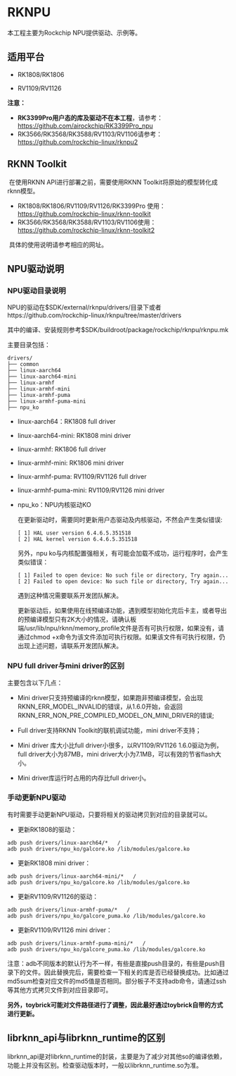 # RKNPU

本工程主要为Rockchip NPU提供驱动、示例等。



## 适用平台

- RK1808/RK1806

- RV1109/RV1126

    

**注意：**    

- **RK3399Pro用户态的库及驱动不在本工程**，请参考：https://github.com/airockchip/RK3399Pro_npu
- RK3566/RK3568/RK3588/RV1103/RV1106请参考：https://github.com/rockchip-linux/rknpu2



## RKNN Toolkit

​    在使用RKNN API进行部署之前，需要使用RKNN Toolkit将原始的模型转化成rknn模型。

- RK1808/RK1806/RV1109/RV1126/RK3399Pro 使用： https://github.com/rockchip-linux/rknn-toolkit
- RK3566/RK3568/RK3588/RV1103/RV1106使用：https://github.com/rockchip-linux/rknn-toolkit2

​    具体的使用说明请参考相应的网址。



## NPU驱动说明

### NPU驱动目录说明

NPU的驱动在$SDK/external/rknpu/drivers/目录下或者https://github.com/rockchip-linux/rknpu/tree/master/drivers

其中的编译、安装规则参考$SDK/buildroot/package/rockchip/rknpu/rknpu.mk

主要目录包括：

```
drivers/
├── common
├── linux-aarch64
├── linux-aarch64-mini
├── linux-armhf
├── linux-armhf-mini
├── linux-armhf-puma
├── linux-armhf-puma-mini
├── npu_ko
```

- linux-aarch64：RK1808 full driver

- linux-aarch64-mini: RK1808 mini driver

- linux-armhf: RK1806  full driver

- linux-armhf-mini: RK1806 mini driver

- linux-armhf-puma: RV1109/RV1126  full driver

- linux-armhf-puma-mini: RV1109/RV1126 mini driver

- npu_ko：NPU内核驱动KO

    在更新驱动时，需要同时更新用户态驱动及内核驱动，不然会产生类似错误:

    ```
    [ 1] HAL user version 6.4.6.5.351518
    [ 2] HAL kernel version 6.4.6.5.351518
    ```

    另外，npu ko与内核配置强相关，有可能会加载不成功，运行程序时，会产生类似错误：
    
    ```
    [ 1] Failed to open device: No such file or directory, Try again...
    [ 2] Failed to open device: No such file or directory, Try again...
    ```
    
    遇到这种情况需要联系开发团队解决。  
    
    更新驱动后，如果使用在线预编译功能，遇到模型初始化完后卡主，或者导出的预编译模型只有2K大小的情况，请确认板端/usr/lib/npu/rknn/memory_profile文件是否有可执行权限，如果没有，请通过chmod +x命令为该文件添加可执行权限。如果该文件有可执行权限，仍出现上述问题，请联系开发团队解决。
    

### NPU full driver与mini driver的区别

主要包含以下几点：

- Mini driver只支持预编译的rknn模型，如果跑非预编译模型，会出现 RKNN_ERR_MODEL_INVALID的错误，从1.6.0开始，会返回RKNN_ERR_NON_PRE_COMPILED_MODEL_ON_MINI_DRIVER的错误;

- Full driver支持RKNN Toolkit的联机调试功能，mini driver不支持；

- Mini driver 库大小比full driver小很多，以RV1109/RV1126 1.6.0驱动为例，full driver大小为87MB，mini driver大小为7.1MB，可以有效的节省flash大小。

- Mini driver库运行时占用的内存比full driver小。

    

### 手动更新NPU驱动

有时需要手动更新NPU驱动，只要将相关的驱动拷贝到对应的目录就可以。

- 更新RK1808的驱动：

```
adb push drivers/linux-aarch64/*   /
adb push drivers/npu_ko/galcore.ko /lib/modules/galcore.ko
```

- 更新RK1808 mini driver：

```
adb push drivers/linux-aarch64-mini/*   /
adb push drivers/npu_ko/galcore.ko /lib/modules/galcore.ko
```
- 更新RV1109/RV1126的驱动：

```
adb push drivers/linux-armhf-puma/*   /
adb push drivers/npu_ko/galcore_puma.ko /lib/modules/galcore.ko
```

- 更新RV1109/RV1126 mini driver：

```
adb push drivers/linux-armhf-puma-mini/*   /
adb push drivers/npu_ko/galcore_puma.ko /lib/modules/galcore.ko
```

注意：adb不同版本的默认行为不一样，有些是直接push目录的，有些是push目录下的文件。因此替换完后，需要检查一下相关的库是否已经替换成功。比如通过md5sum检查对应文件的md5值是否相同。部分板子不支持adb命令，请通过ssh等其他方式拷贝文件到对应目录即可。

**另外，toybrick可能对文件路径进行了调整，因此最好通过toybrick自带的方式进行更新。**



## librknn_api与librknn_runtime的区别

librknn_api是对librknn_runtime的封装，主要是为了减少对其他so的编译依赖，功能上并没有区别。检查驱动版本时，一般以librknn_runtime.so为准。
